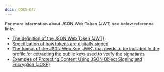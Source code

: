 ```yaml
---
docs: DOCS-647
---
```

For more information about JSON Web Token (JWT) see below reference links:

- [The definition of the JSON Web Token (JWT)](https://datatracker.ietf.org/doc/html/rfc7519)
- [Specification of how tokens are digitally signed](https://datatracker.ietf.org/doc/html/rfc7515)
- [The format of the JSON Web Key (JWK) that needs to be included in the profile for extracting the public keys used to verify the signatures](https://datatracker.ietf.org/doc/html/rfc7515)
- [Examples of Protecting Content Using JSON Object Signing and Encryption (JOSE)](https://datatracker.ietf.org/doc/html/rfc7520)